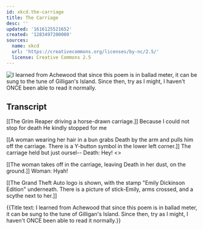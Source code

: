 ```yaml
---
id: xkcd.the-carriage
title: The Carriage
desc: ''
updated: '1616125521652'
created: '1283497200000'
sources:
  name: xkcd
  url: 'https://creativecommons.org/licenses/by-nc/2.5/'
  license: Creative Commons 2.5
---
```

![I learned from Achewood that since this poem is in ballad meter, it can be sung to the tune of Gilligan's Island.  Since then, try as I might, I haven't ONCE been able to read it normally.](https://imgs.xkcd.com/comics/the_carriage.png)

## Transcript
[[The Grim Reaper driving a horse-drawn carriage.]]
Because I could not stop for death
He kindly stopped for me

[[A woman wearing her hair in a bun grabs Death by the arm and pulls him off the carriage. There is a Y-button symbol in the lower left corner.]]
The carriage held but just oursel--
Death: Hey!
<<GRAB>>

[[The woman takes off in the carriage, leaving Death in her dust, on the ground.]]
Woman: Hyah!

[[The Grand Theft Auto logo is shown, with the stamp "Emily Dickinson Edition" underneath. There is a picture of stick-Emily, arms crossed, and a scythe next to her.]]

{{Title text: I learned from Achewood that since this poem is in ballad meter, it can be sung to the tune of Gilligan's Island.  Since then, try as I might, I haven't ONCE been able to read it normally.}}
